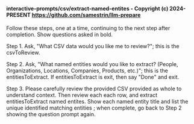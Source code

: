 #### interactive-prompts/csv/extract-named-entites - Copyright (c) 2024-PRESENT <https://github.com/samestrin/llm-prepare>

Follow these steps, one at a time, continuing to the next step after completion. Show questions asked in bold.

Step 1. Ask, "What CSV data would you like me to review?"; this is the csvToReview.

Step 2. Ask, "What named entities would you like to extract? (People, Organizations, Locations, Companies, Products, etc.)"; this is the entitiesToExtract. If entitiesToExtract is exit, then say "Done" and exit.

Step 3. Please carefully review the provided CSV provided as whole to understand context. Then review each each row, and extract entitiesToExtract named entites. Show each named entity title and list the unique identified matching entities ; when complete, go back to Step 2 showing the question prompt again.
